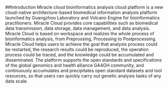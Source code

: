 ##Introduction
Miracle cloud bioinformatics analysis cloud platform is a new cloud-native architecture-based biomedical information analysis platform launched by Guangzhou Laboratory and Volcano Engine for bioinformatics practitioners. Miracle Cloud provides core capabilities such as biomedical data transmission, data storage, data management, and data analysis.
Miracle Cloud is based on workspace and realizes the whole process of bioinformatics analysis, from Preprossing, Processing to Postprocessing. Miracle Cloud helps users to achieve the goal that analysis process could be restarted, the research results could be reproduced, the operation process could be traced, and the knowledge could be accumulated and disseminated.
The platform supports the open standards and specifications of the global genomics and health alliance GA4GH community, and continuously accumulates and precipitates open standard datasets and tool resources, so that users can quickly carry out genetic analysis tasks of any data scale.

